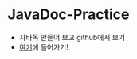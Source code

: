 # JavaDoc-Practice

- 자바독 만들어 보고 github에서 보기
- [여기](https://chinsun9.github.io/JavaDoc-Practice)에 들어가기!
